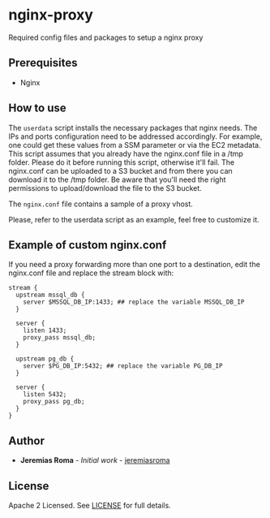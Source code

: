 # nginx-proxy

Required config files and packages to setup a nginx proxy

## Prerequisites

- Nginx

## How to use

The `userdata` script installs the necessary packages that nginx needs. The IPs and ports configuration need to be addressed accordingly. For example, one could get these values from a SSM parameter or via the EC2 metadata. 
This script assumes that you already have the nginx.conf file in a /tmp folder. Please do it before running this script, otherwise it'll fail.
The nginx.conf can be uploaded to a S3 bucket and from there you can download it to the /tmp folder. Be aware that you'll need the right permissions to upload/download the file to the S3 bucket.

The `nginx.conf` file contains a sample of a proxy vhost.

Please, refer to the userdata script as an example, feel free to customize it.

## Example of custom nginx.conf

If you need a proxy forwarding more than one port to a destination, edit the nginx.conf file and replace the stream block with:

```
stream {
  upstream mssql_db {
    server $MSSQL_DB_IP:1433; ## replace the variable MSSQL_DB_IP
  }

  server {
    listen 1433;
    proxy_pass mssql_db;
  }

  upstream pg_db {
    server $PG_DB_IP:5432; ## replace the variable PG_DB_IP
  }

  server {
    listen 5432;
    proxy_pass pg_db;
  }
}
```

## Author

* **Jeremias Roma** - *Initial work* - [jeremiasroma](https://github.com/jeremiasroma)

## License

Apache 2 Licensed. See [LICENSE](https://github.com/DNXLabs/tools-box/blob/master/LICENSE) for full details.
